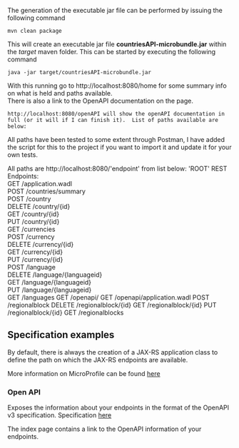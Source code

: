 
The generation of the executable jar file can be performed by issuing the following command

    mvn clean package

This will create an executable jar file **countriesAPI-microbundle.jar** within the _target_ maven folder. This can be started by executing the following command

    java -jar target/countriesAPI-microbundle.jar


With this running go to http://localhost:8080/home for some summary info on what is held and paths available.  
There is also a link to the OpenAPI documentation on the page. 

    http://localhost:8080/openAPI will show the openAPI documentation in full (or it will if I can finish it).  List of paths available are below:

All paths have been tested to some extent through Postman, I have added the script for this to the project if you want to import it and update it for your own tests.

All paths are http://localhost:8080/'endpoint' from list below:
   'ROOT' REST Endpoints:  
    GET     /application.wadl  
    POST    /countries/summary  
    POST    /country  
    DELETE  /country/{id}  
    GET     /country/{id}  
    PUT     /country/{id}  
    GET     /currencies  
    POST    /currency  
    DELETE  /currency/{id}  
    GET     /currency/{id}  
    PUT     /currency/{id}  
    POST    /language  
    DELETE  /language/{languageid}  
    GET     /language/{languageid}  
    PUT     /language/{languageid}  
    GET     /languages
    GET     /openapi/
    GET     /openapi/application.wadl
    POST    /regionalblock
    DELETE  /regionalblock/{id}
    GET     /regionalblock/{id}
    PUT     /regionalblock/{id}
    GET     /regionalblocks

## Specification examples

By default, there is always the creation of a JAX-RS application class to define the path on which the JAX-RS endpoints are available.



More information on MicroProfile can be found [here](https://microprofile.io/)












### Open API

Exposes the information about your endpoints in the format of the OpenAPI v3 specification. Specification [here](https://microprofile.io/project/eclipse/microprofile-open-api)

The index page contains a link to the OpenAPI information of your endpoints.





